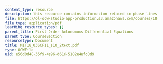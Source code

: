 ```yaml
---
content_type: resource
description: This resource contains information related to phase lines.
file: https://ol-ocw-studio-app-production.s3.amazonaws.com/courses/18-03sc-differential-equations-fall-2011/e56d0d4835f94e96d61d5182e4efc8d9_MIT18_03SCF11_s10_2text.pdf
file_type: application/pdf
learning_resource_types: []
parent_title: First Order Autonomous Differential Equations
parent_type: CourseSection
resourcetype: Document
title: MIT18_03SCF11_s10_2text.pdf
type: OCWFile
uid: e56d0d48-35f9-4e96-d61d-5182e4efc8d9
---
```


